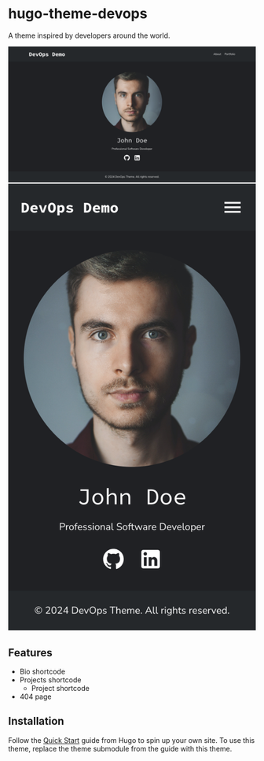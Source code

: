 # hugo-theme-devops

A theme inspired by developers around the world.

![Desktop screenshot](screenshots/devops-desktop.png)
![Mobile screenshot](screenshots/devops-mobile.png)

## Features

- Bio shortcode
- Projects shortcode
    - Project shortcode
- 404 page

## Installation

Follow the [Quick Start](https://gohugo.io/getting-started/quick-start/) guide from Hugo to spin up your own site. To use this theme, replace the theme submodule from the guide with this theme.
